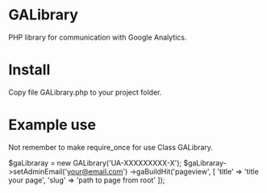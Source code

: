 # GALibrary
PHP library for communication with Google Analytics.

# Install
Copy file GALibrary.php to your project folder.

# Example use
  Not remember to make require_once for use Class GALibrary.

  $gaLibraray = new GALibrary('UA-XXXXXXXXX-X');
  $gaLibraray->setAdminEmail('your@email.com')
             ->gaBuildHit('pageview', [
                'title' => 'title your page',
                'slug'  => 'path to page from root'
             ]);